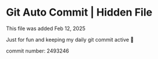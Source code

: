 # Git Auto Commit | Hidden File

This file was added Feb 12, 2025

Just for fun and keeping my daily git commit active 🤪

commit number: 2493246
